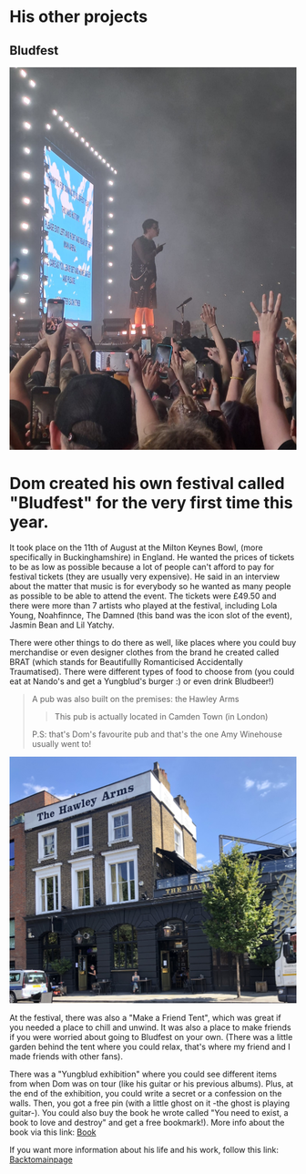 # His other projects 
## Bludfest 
![Alt text](../pic/photobludfest.jpg)

Dom created his own festival called "Bludfest" for the very first time this year.  
===

It took place on the 11th of August at the Milton Keynes Bowl, (more specifically in Buckinghamshire) in England. He wanted the prices of tickets to be as low as possible because a lot of people can't afford to pay for festival tickets (they are usually very expensive). He said in an interview about the matter that music is for everybody so he wanted as many people as possible to be able to attend the event. The tickets were £49.50 and there were more than 7 artists who played at the festival, including Lola Young, Noahfinnce, The Damned (this band was the icon slot of the event), Jasmin Bean and Lil Yatchy.  

There were other things to do there as well, like places where you could buy merchandise or even designer clothes from the brand he created called BRAT (which stands for Beautifullly Romanticised Accidentally Traumatised). There were different types of food to choose from 
(you could eat at Nando's and get a Yungblud's burger :) or even drink Bludbeer!) 
>A pub was also built on the premises: the Hawley Arms  
>
>> This pub is actually located in Camden Town (in London)
>
>P.S: that's Dom's favourite pub and that's the one Amy Winehouse usually went to!

![Alt text](../pic/photopub.jpg)  

At the festival, there was also a "Make a Friend Tent", which was great if you needed a place to chill and unwind. It was also a place to make friends if you were worried about going to Bludfest on your own. (There was a little garden behind the tent where you could relax, that's where my friend and I made friends with other fans).  

There was a "Yungblud exhibition" where you could see different items from when Dom was on tour (like his guitar or his previous albums). Plus, at the end of the exhibition, you could write a secret or a confession on the walls. Then, you got a free pin (with a little ghost on it -the ghost is playing guitar-). You could also buy the book he wrote called "You need to exist, a book to love and destroy" and get a free bookmark!). More info about the book via this link: [Book](../dossier/thirdpage.md)  

If you want more information about his life and his work, follow this link: [Backtomainpage](../index.md)  
